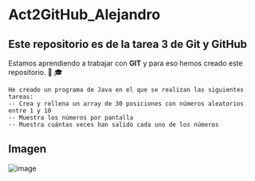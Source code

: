 # Act2GitHub_Alejandro
## Este repositorio es de la tarea 3 de Git y GitHub
Estamos aprendiendo a trabajar con **GIT** y para eso hemos creado este repositorio. :adult: :mortar_board:

```
He creado un programa de Java en el que se realizan las siguientes tareas:
-- Crea y rellena un array de 30 posiciones con números aleatorios entre 1 y 10
-- Muestra los números por pantalla
-- Muestra cuántas veces han salido cada uno de los números
```

## Imagen
![image](https://cdn3.emoji.gg/emojis/2124_peepoClown.png)

